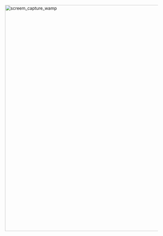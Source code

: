 <img width="1510" height="745" alt="screem_capture_wamp" src="https://github.com/user-attachments/assets/68bba3c6-d99f-4f94-8d18-9356db23b020" />
